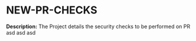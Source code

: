 # NEW-PR-CHECKS
**Description:**
The Project details the security checks to be performed on PR
asd
asd
asd
